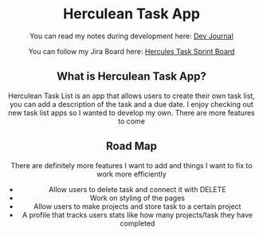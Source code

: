 <div align="center">
  <h1>Herculean Task App</h1>
  <div>
    <div>
      <p>You can read my notes during development here: <a href = "https://github.com/sramirez124/CAP325.9-Capstone-Completion/wiki">Dev Journal</a></p>
    </div>
    <div>
      <p>You can follow my Jira Board here: <a href = "https://github.com/users/sramirez124/projects/4/views/1?system_template=kanban">Hercules Task Sprint Board</a></p>
    </div>
    
  </div>
  <h2>What is Herculean Task App?</h2>
  <p> Herculean Task List is an app that allows users to create their own task list, you can add a description of the task and a due date. I enjoy checking out new task list apps so I wanted to develop my       own. There are more features to come
  </p>

  <h2>Road Map</h2>
  <p>There are definitely more features I want to add and things I want to fix to work more efficiently</p>
  <ul>
    <li> Allow users to delete task and connect it with DELETE </li>
    <li> Work on styling of the pages </li>
    <li> Allow users to make projects and store task to a certain project </li>
    <li> A profile that tracks users stats like how many projects/task they have completed </li>
  </ul>
  
</div>
